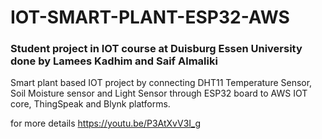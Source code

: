 # IOT-SMART-PLANT-ESP32-AWS
### Student project in IOT course at Duisburg Essen University done by Lamees Kadhim and Saif Almaliki 
Smart plant based IOT project by connecting DHT11 Temperature Sensor, Soil Moisture sensor and Light Sensor through ESP32 board to AWS IOT core, ThingSpeak and Blynk platforms.

for more details
https://youtu.be/P3AtXvV3I_g
